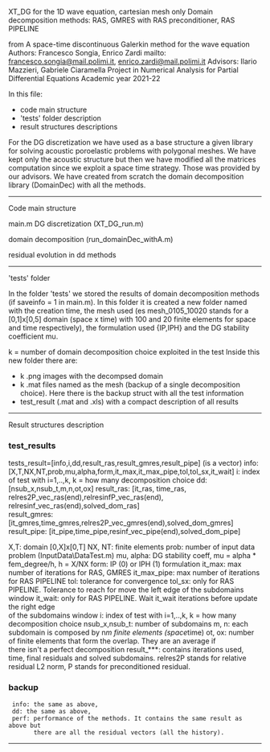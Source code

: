 
XT_DG for the 1D wave equation, cartesian mesh only
Domain decomposition methods: RAS, GMRES with RAS preconditioner, RAS PIPELINE


from
A space-time discontinuous Galerkin method for the wave equation
Authors: Francesco Songia, Enrico Zardi
mailto: francesco.songia@mail.polimi.it, enrico.zardi@mail.polimi.it 
Advisors: Ilario Mazzieri, Gabriele Ciaramella
Project in Numerical Analysis for Partial Differential Equations
Academic year 2021-22


In this file:
 - code main structure
 - 'tests' folder description
 - result structures descriptions


For the DG discretization we have used as a base structure a given library for solving 
acoustic poroelastic problems with polygonal meshes. We have kept only the acoustic 
structure but then we have modified all the matrices computation since we exploit a 
space time strategy.
Those was provided by our advisors. 
We have created from scratch the domain decomposition library (DomainDec) with all the 
methods. 

-------------------------------------------------------------------------------------
Code main structure

main.m
   DG discretization (XT_DG_run.m)
	
   domain decomposition (run_domainDec_withA.m)
	
   residual evolution in dd methods

-------------------------------------------------------------------------------------
'tests' folder

In the folder 'tests' we stored the results of domain decomposition methods (if 
saveinfo = 1 in main.m). 
In this folder it is created a new folder named with the creation time, the mesh
used (es mesh_0105_10020 stands for a [0,1]x[0,5] domain (space x time) with 100 and 
20 finite elements for space and time respectively), the formulation used {IP,IPH} 
and the DG stability coefficient mu.

k = number of domain decomposition choice exploited in the test
Inside this new folder there are:
 - k .png images with the decompsed domain
 - k .mat files named as the mesh (backup of a single decomposition choice). Here there 
   is the backup struct with all the test information
 - test_result (.mat and .xls) with a compact description of all results

--------------------------------------------------------------------------------------
Result structures description

### test_results
tests_result=[info,i,dd,result_ras,result_gmres,result_pipe] (is a vector)
     info: [X,T,NX,NT,prob,mu,alpha,form,it_max,it_max_pipe,tol,tol_sx,it_wait]
     i: index of test with i=1,..,k, k = how many decomposition choice
     dd: [nsub_x,nsub_t,m,n,ot,ox] 
     result_ras: [it_ras, time_ras, relres2P_vec_ras(end),relresinfP_vec_ras(end),
                  relresinf_vec_ras(end),solved_dom_ras]        
     result_gmres: [it_gmres,time_gmres,relres2P_vec_gmres(end),solved_dom_gmres]   
     result_pipe: [it_pipe,time_pipe,resinf_vec_pipe(end),solved_dom_pipe]

X,T: domain [0,X]x[0,T]
NX, NT: finite elements
prob: number of input data problem (InputData\DataTest.m)
mu, alpha: DG stability coeff, mu = alpha * fem_degree/h, h = X/NX
form: IP (0) or IPH (1) formulation
it_max: max number of iterations for RAS, GMRES
it_max_pipe: max number of iterations for RAS PIPELINE
tol: tolerance for convergence
tol_sx: only for RAS PIPELINE. Tolerance to reach for move the left edge of the 
        subdomains window
it_wait: only for RAS PIPELINE. Wait it_wait iterations before update the right edge  
         of the subdomains window
i: index of test with i=1,..,k, k = how many decomposition choice
nsub_x,nsub_t: number of subdomains
m, n: each subdomain is composed by n*m finite elements (space*time) 
ot, ox: number of finite elements that form the overlap. They are an average if  
        there isn't a perfect decomposition
result_***: contains iterations used, time, final residuals and solved subdomains.
            relres2P stands for relative residual L2 norm, P stands for 
            preconditioned residual.

### backup
     info: the same as above,
     dd: the same as above,
     perf: performance of the methods. It contains the same result as above but  
           there are all the residual vectors (all the history).

--------------------------------------------------------------------------------------

   
	
